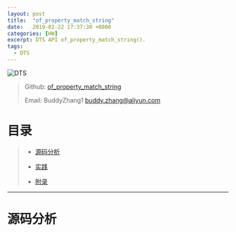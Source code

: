 ```yaml
---
layout: post
title:  "of_property_match_string"
date:   2019-02-22 17:37:30 +0800
categories: [HW]
excerpt: DTS API of_property_match_string().
tags:
  - DTS
---
```


![DTS](https://gitee.com/BiscuitOS_team/PictureSet/raw/Gitee/BiscuitOS/kernel/DEV000106.jpg)

> Github: [of_property_match_string](https://github.com/BiscuitOS/HardStack/tree/master/Device-Tree/kernel/API/of_property_match_string)
>
> Email: BuddyZhang1 <buddy.zhang@aliyun.com>

# 目录

> - [源码分析](#源码分析)
>
> - [实践](#实践)
>
> - [附录](#附录)

-----------------------------------

# <span id="源码分析">源码分析</span>


